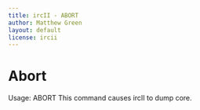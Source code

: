 ```yaml
---
title: ircII - ABORT
author: Matthew Green
layout: default
license: ircii
---
```


# Abort

Usage: ABORT
  This command causes ircII to dump core.
